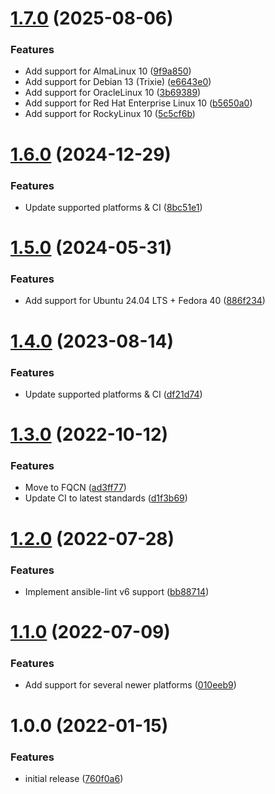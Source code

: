# [1.7.0](https://github.com/de-it-krachten/ansible-role-common/compare/v1.6.0...v1.7.0) (2025-08-06)


### Features

* Add support for AlmaLinux 10 ([9f9a850](https://github.com/de-it-krachten/ansible-role-common/commit/9f9a85007c51dd063ba69f254429b68b8804852a))
* Add support for Debian 13 (Trixie) ([e6643e0](https://github.com/de-it-krachten/ansible-role-common/commit/e6643e007e42b7378c819c9a0a3e28af61512f34))
* Add support for OracleLinux 10 ([3b69389](https://github.com/de-it-krachten/ansible-role-common/commit/3b6938958d723ae8e9e7ea41ecf534d155516d5c))
* Add support for Red Hat Enterprise Linux 10 ([b5650a0](https://github.com/de-it-krachten/ansible-role-common/commit/b5650a0401148464e714957531d926186b1802b0))
* Add support for RockyLinux 10 ([5c5cf6b](https://github.com/de-it-krachten/ansible-role-common/commit/5c5cf6be1a429cac8ddd92cb1da9997c4a270a16))

# [1.6.0](https://github.com/de-it-krachten/ansible-role-common/compare/v1.5.0...v1.6.0) (2024-12-29)


### Features

* Update supported platforms & CI ([8bc51e1](https://github.com/de-it-krachten/ansible-role-common/commit/8bc51e1e09928ba8b4cab213680d0d8c105c9362))

# [1.5.0](https://github.com/de-it-krachten/ansible-role-common/compare/v1.4.0...v1.5.0) (2024-05-31)


### Features

* Add support for Ubuntu 24.04 LTS + Fedora 40 ([886f234](https://github.com/de-it-krachten/ansible-role-common/commit/886f2349d42ea09983e2dd86511ac2566a2d916b))

# [1.4.0](https://github.com/de-it-krachten/ansible-role-common/compare/v1.3.0...v1.4.0) (2023-08-14)


### Features

* Update supported platforms & CI ([df21d74](https://github.com/de-it-krachten/ansible-role-common/commit/df21d74e6b90d6914d58c4578187e208c74bd1cd))

# [1.3.0](https://github.com/de-it-krachten/ansible-role-common/compare/v1.2.0...v1.3.0) (2022-10-12)


### Features

* Move to FQCN ([ad3ff77](https://github.com/de-it-krachten/ansible-role-common/commit/ad3ff77f9b29dcfb0747210233cef03299572af5))
* Update CI to latest standards ([d1f3b69](https://github.com/de-it-krachten/ansible-role-common/commit/d1f3b695e11b24b7fac0fdd5a78c56396fe9269b))

# [1.2.0](https://github.com/de-it-krachten/ansible-role-common/compare/v1.1.0...v1.2.0) (2022-07-28)


### Features

* Implement ansible-lint v6 support ([bb88714](https://github.com/de-it-krachten/ansible-role-common/commit/bb88714e4a610150f7e36673c1ca4c85fad75623))

# [1.1.0](https://github.com/de-it-krachten/ansible-role-common/compare/v1.0.0...v1.1.0) (2022-07-09)


### Features

* Add support for several newer platforms ([010eeb9](https://github.com/de-it-krachten/ansible-role-common/commit/010eeb9e76a26cdd4c93842ad56786e31eb930d9))

# 1.0.0 (2022-01-15)


### Features

* initial release ([760f0a6](https://github.com/de-it-krachten/ansible-role-common/commit/760f0a698dc540894cc083607986b5919edefa14))
